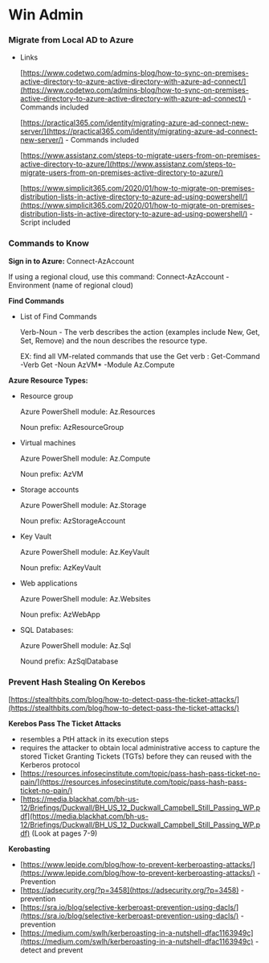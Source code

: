 # Win Admin

### Migrate from Local AD to Azure

- Links

    [https://www.codetwo.com/admins-blog/how-to-sync-on-premises-active-directory-to-azure-active-directory-with-azure-ad-connect/](https://www.codetwo.com/admins-blog/how-to-sync-on-premises-active-directory-to-azure-active-directory-with-azure-ad-connect/) - Commands included

    [https://practical365.com/identity/migrating-azure-ad-connect-new-server/](https://practical365.com/identity/migrating-azure-ad-connect-new-server/) - Commands included

    [https://www.assistanz.com/steps-to-migrate-users-from-on-premises-active-directory-to-azure/](https://www.assistanz.com/steps-to-migrate-users-from-on-premises-active-directory-to-azure/)

    [https://www.simplicit365.com/2020/01/how-to-migrate-on-premises-distribution-lists-in-active-directory-to-azure-ad-using-powershell/](https://www.simplicit365.com/2020/01/how-to-migrate-on-premises-distribution-lists-in-active-directory-to-azure-ad-using-powershell/) - Script included

### Commands to Know

**Sign in to Azure:** Connect-AzAccount

If using a regional cloud, use this command: Connect-AzAccount -Environment (name of regional cloud)

**Find Commands**

- List of Find Commands

    Verb-Noun - The verb describes the action (examples include New, Get, Set, Remove) and the noun describes the resource type. 

    EX: find all VM-related commands that use the Get verb : Get-Command -Verb Get -Noun AzVM* -Module Az.Compute

**Azure Resource Types:** 

- Resource group

    Azure PowerShell module: Az.Resources

    Noun prefix: AzResourceGroup

- Virtual machines

    Azure PowerShell module: Az.Compute

    Noun prefix: AzVM

- Storage accounts

    Azure PowerShell module: Az.Storage

    Noun prefix: AzStorageAccount

- Key Vault

    Azure PowerShell module: Az.KeyVault

    Noun prefix: AzKeyVault

- Web applications

    Azure PowerShell module: Az.Websites

    Noun prefix: AzWebApp

- SQL Databases:

    Azure PowerShell module: Az.Sql

    Nound prefix: AzSqlDatabase

### **Prevent Hash Stealing On Kerebos**

[https://stealthbits.com/blog/how-to-detect-pass-the-ticket-attacks/](https://stealthbits.com/blog/how-to-detect-pass-the-ticket-attacks/)

**Kerebos Pass The Ticket Attacks** 

- resembles a PtH attack in its execution
steps
- requires the attacker to obtain local administrative access to capture the stored Ticket Granting
Tickets (TGTs) before they can reused with the Kerberos protocol
- [https://resources.infosecinstitute.com/topic/pass-hash-pass-ticket-no-pain/](https://resources.infosecinstitute.com/topic/pass-hash-pass-ticket-no-pain/)
- [https://media.blackhat.com/bh-us-12/Briefings/Duckwall/BH_US_12_Duckwall_Campbell_Still_Passing_WP.pdf](https://media.blackhat.com/bh-us-12/Briefings/Duckwall/BH_US_12_Duckwall_Campbell_Still_Passing_WP.pdf) (Look at pages 7-9)

**Kerobasting**

- [https://www.lepide.com/blog/how-to-prevent-kerberoasting-attacks/](https://www.lepide.com/blog/how-to-prevent-kerberoasting-attacks/) - Prevention
- [https://adsecurity.org/?p=3458](https://adsecurity.org/?p=3458) - prevention
- [https://sra.io/blog/selective-kerberoast-prevention-using-dacls/](https://sra.io/blog/selective-kerberoast-prevention-using-dacls/) -prevention
- [https://medium.com/swlh/kerberoasting-in-a-nutshell-dfac1163949c](https://medium.com/swlh/kerberoasting-in-a-nutshell-dfac1163949c) - detect and prevent